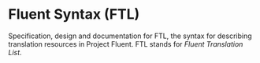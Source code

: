 Fluent Syntax (FTL)
===================

Specification, design and documentation for FTL, the syntax for describing
translation resources in Project Fluent.  FTL stands for _Fluent Translation
List_.
